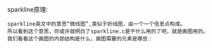 
sparkline原理:

    sparkline英文中的意思“微线图”,类似于折线图，由一个一个信息点构成。
    所以看到这个意思，你或许就明白了sparkline.c是干什么用的了吧，就是画图用的。
    我们看看这个画图的内部结构是什么，画图需要的元素是哪些：